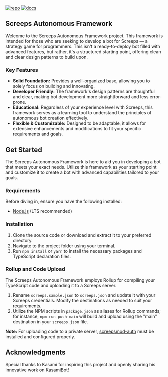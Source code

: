 [![repo](https://custom-icon-badges.demolab.com/badge/repo-dodgerblue.svg?logo=repo)](https://github.com/admon84/screeps-autonomous-framework)
[![docs](https://custom-icon-badges.demolab.com/badge/docs-seagreen.svg?logo=book)](https://admon84.github.io/screeps-autonomous-framework/)

## Screeps Autonomous Framework

Welcome to the Screeps Autonomous Framework project. This framework is intended for those who are seeking to develop a bot for Screeps — a strategy game for programmers. This isn't a ready-to-deploy bot filled with advanced features, but rather, it's a structured starting point, offering clean and clear design patterns to build upon.

### **Key Features**

- **Solid Foundation:** Provides a well-organized base, allowing you to solely focus on building and innovating.
- **Developer Friendly:** The framework's design patterns are thoughtful and clear, making bot development more straightforward and less error-prone.
- **Educational:** Regardless of your experience level with Screeps, this framework serves as a learning tool to understand the principles of autonomous bot creation effectively.
- **Flexible & Customizable:** Designed to be adaptable, it allows for extensive enhancements and modifications to fit your specific requirements and goals.

## **Get Started**

The Screeps Autonomous Framework is here to aid you in developing a bot that meets your exact needs. Utilize this framework as your starting point and customize it to create a bot with advanced capabilities tailored to your goals.

### **Requirements**

Before diving in, ensure you have the following installed:

- [Node.js](https://nodejs.org/en/download) (LTS recommended)

### **Installation**

1. Clone the source code or download and extract it to your preferred directory.
2. Navigate to the project folder using your terminal.
3. Run `npm install` or `yarn` to install the necessary packages and TypeScript declaration files.

### **Rollup and Code Upload**

The Screeps Autonomous Framework employs Rollup for compiling your TypeScript code and uploading it to a Screeps server.

1. Rename `screeps.sample.json` to `screeps.json` and update it with your Screeps credentials. Modify the destinations as needed to suit your requirements.
2. Utilize the NPM scripts in `package.json` as aliases for Rollup commands; for instance, `npm run push-main` will build and upload using the "main" destination in your `screeps.json` file.

**Note:** For uploading code to a private server, [screepsmod-auth](https://github.com/ScreepsMods/screepsmod-auth) must be installed and configured properly.

## **Acknowledgments**

Special thanks to Kasami for inspiring this project and openly sharing his innovative work on KasamiBot!
